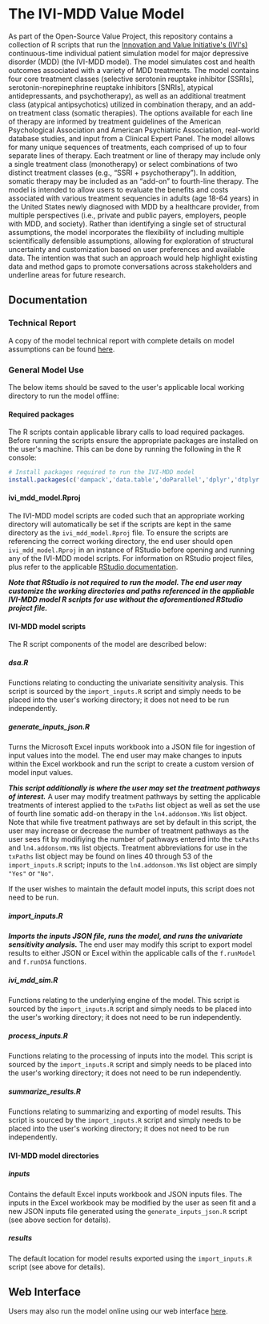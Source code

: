 # The IVI-MDD Value Model

As part of the Open-Source Value Project, this repository contains a collection of R scripts that run the [Innovation and Value Initiative's (IVI's)](https://thevalueinitiative.org/) continuous-time individual patient simulation model for major depressive disorder (MDD) (the IVI-MDD model). The model simulates cost and health outcomes associated with a variety of MDD treatments. The model contains four core treatment classes (selective serotonin reuptake inhibitor [SSRIs], serotonin-norepinephrine reuptake inhibitors [SNRIs], atypical antidepressants, and psychotherapy), as well as an additional treatment class (atypical antipsychotics) utilized in combination therapy, and an add-on treatment class (somatic therapies). The options available for each line of therapy are informed by treatment guidelines of the American Psychological Association and American Psychiatric Association, real-world database studies, and input from a Clinical Expert Panel. The model allows for many unique sequences of treatments, each comprised of up to four separate lines of therapy. Each treatment or line of therapy may include only a single treatment class (monotherapy) or select combinations of two distinct treatment classes (e.g., “SSRI + psychotherapy”). In addition, somatic therapy may be included as an “add-on” to fourth-line therapy. The model is intended to allow users to evaluate the benefits and costs associated with various treatment sequencies in adults (age 18-64 years) in the United States newly diagnosed with MDD by a healthcare provider, from multiple perspectives (i.e., private and public payers, employers, people with MDD, and society). Rather than identifying a single set of structural assumptions, the model incorporates the flexibility of including multiple scientifically defensible assumptions, allowing for exploration of structural uncertainty and customization based on user preferences and available data. The intention was that such an approach would help highlight existing data and method gaps to promote conversations across stakeholders and underline areas for future research.

## Documentation

### Technical Report

A copy of the model technical report with complete details on model assumptions can be found [here](LINKREQUIRED).

### General Model Use

The below items should be saved to the user's applicable local working directory to run the model offline:

#### Required packages

The R scripts contain applicable library calls to load required packages. Before running the scripts ensure the appropriate packages are installed on the user's machine. This can be done by running the following in the R console:

```r
# Install packages required to run the IVI-MDD model
install.packages(c('dampack','data.table','doParallel','dplyr','dtplyr','openxlsx','readxl','rjson'))
```

#### ivi_mdd_model.Rproj

The IVI-MDD model scripts are coded such that an appropriate working directory will automatically be set if the scripts are kept in the same directory as the `ivi_mdd_model.Rproj` file. To ensure the scripts are referencing the correct working directory, the end user should open `ivi_mdd_model.Rproj` in an instance of RStudio before opening and running any of the IVI-MDD model scripts. For information on RStudio project files, plus refer to the applicable [RStudio documentation](https://support.posit.co/hc/en-us/articles/200526207-Using-RStudio-Projects).

***Note that RStudio is not required to run the model. The end user may customize the working directories and paths referenced in the appliable IVI-MDD model R scripts for use without the aforementioned RStudio project file.***

#### IVI-MDD model scripts

The R script components of the model are described below:

##### dsa.R

Functions relating to conducting the univariate sensitivity analysis. This script is sourced by the `import_inputs.R` script and simply needs to be placed into the user's working directory; it does not need to be run independently.

##### generate_inputs_json.R

Turns the Microsoft Excel inputs workbook into a JSON file for ingestion of input values into the model. The end user may make changes to inputs within the Excel workbook and run the script to create a custom version of model input values. 

***This script additionally is where the user may set the treatment pathways of interest.*** A user may modify treatment pathways by setting the applicable treatments of interest applied to the `txPaths` list object as well as set the use of fourth line somatic add-on therapy in the `ln4.addonsom.YNs` list object. Note that while five treatment pathways are set by default in this script, the user may increase or decrease the number of treatment pathways as the user sees fit by modifiying the number of pathways entered into the `txPaths` and `ln4.addonsom.YNs` list objects. Treatment abbreviations for use in the `txPaths` list object may be found on lines 40 through 53 of the `import_inputs.R` script; inputs to the `ln4.addonsom.YNs` list object are simply `"Yes"` or `"No"`.

If the user wishes to maintain the default model inputs, this script does not need to be run.

##### import_inputs.R

***Imports the inputs JSON file, runs the model, and runs the univariate sensitivity analysis.*** The end user may modify this script to export model results to either JSON or Excel within the applicable calls of the `f.runModel` and `f.runDSA` functions.

##### ivi_mdd_sim.R

Functions relating to the underlying engine of the model. This script is sourced by the `import_inputs.R` script and simply needs to be placed into the user's working directory; it does not need to be run independently.

##### process_inputs.R

Functions relating to the processing of inputs into the model. This script is sourced by the `import_inputs.R` script and simply needs to be placed into the user's working directory; it does not need to be run independently.

##### summarize_results.R

Functions relating to summarizing and exporting of model results. This script is sourced by the `import_inputs.R` script and simply needs to be placed into the user's working directory; it does not need to be run independently.

#### IVI-MDD model directories

##### inputs

Contains the default Excel inputs workbook and JSON inputs files. The inputs in the Excel workbook may be modified by the user as seen fit and a new JSON inputs file generated using the `generate_inputs_json.R` script (see above section for details).

##### results

The default location for model results exported using the `import_inputs.R` script (see above for details).

## Web Interface

Users may also run the model online using our web interface [here](LINKREQUIRED).